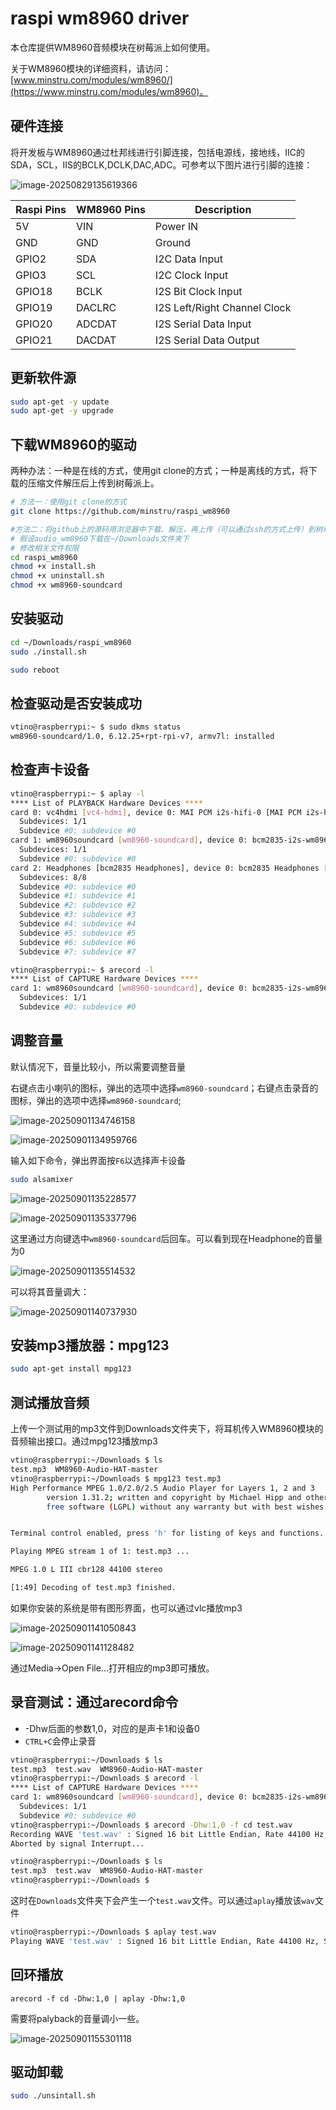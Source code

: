 # raspi wm8960 driver

本仓库提供WM8960音频模块在树莓派上如何使用。

关于WM8960模块的详细资料，请访问：[www.minstru.com/modules/wm8960/](https://www.minstru.com/modules/wm8960)。

## 硬件连接

将开发板与WM8960通过杜邦线进行引脚连接，包括电源线，接地线，IIC的SDA，SCL，IIS的BCLK,DCLK,DAC,ADC。可参考以下图片进行引脚的连接：

![image-20250829135619366](./image/image-20250829135619366.png)

| Raspi Pins | WM8960 Pins | Description                  |
| ---------- | ----------- | ---------------------------- |
| 5V         | VIN         | Power IN                     |
| GND        | GND         | Ground                       |
| GPIO2      | SDA         | I2C Data Input               |
| GPIO3      | SCL         | I2C Clock Input              |
| GPIO18     | BCLK        | I2S Bit Clock Input          |
| GPIO19     | DACLRC      | I2S Left/Right Channel Clock |
| GPIO20     | ADCDAT      | I2S Serial Data Input        |
| GPIO21     | DACDAT      | I2S Serial Data Output       |

## 更新软件源

```bash
sudo apt-get -y update
sudo apt-get -y upgrade
```

## 下载WM8960的驱动

两种办法：一种是在线的方式，使用git clone的方式；一种是离线的方式，将下载的压缩文件解压后上传到树莓派上。

```bash
# 方法一：使用git clone的方式
git clone https://github.com/minstru/raspi_wm8960

#方法二：将github上的源码用浏览器中下载、解压，再上传（可以通过ssh的方式上传）到树莓派上
# 假设audio_wm8960下载在~/Downloads文件夹下
# 修改相关文件权限
cd raspi_wm8960
chmod +x install.sh
chmod +x uninstall.sh
chmod +x wm8960-soundcard
```

## 安装驱动

```bash
cd ~/Downloads/raspi_wm8960
sudo ./install.sh

sudo reboot
```

## 检查驱动是否安装成功

```bash
vtino@raspberrypi:~ $ sudo dkms status
wm8960-soundcard/1.0, 6.12.25+rpt-rpi-v7, armv7l: installed
```

## 检查声卡设备

```bash
vtino@raspberrypi:~ $ aplay -l
**** List of PLAYBACK Hardware Devices ****
card 0: vc4hdmi [vc4-hdmi], device 0: MAI PCM i2s-hifi-0 [MAI PCM i2s-hifi-0]
  Subdevices: 1/1
  Subdevice #0: subdevice #0
card 1: wm8960soundcard [wm8960-soundcard], device 0: bcm2835-i2s-wm8960-hifi wm8960-hifi-0 [bcm2835-i2s-wm8960-hifi wm8960-hifi-0]
  Subdevices: 1/1
  Subdevice #0: subdevice #0
card 2: Headphones [bcm2835 Headphones], device 0: bcm2835 Headphones [bcm2835 Headphones]
  Subdevices: 8/8
  Subdevice #0: subdevice #0
  Subdevice #1: subdevice #1
  Subdevice #2: subdevice #2
  Subdevice #3: subdevice #3
  Subdevice #4: subdevice #4
  Subdevice #5: subdevice #5
  Subdevice #6: subdevice #6
  Subdevice #7: subdevice #7

vtino@raspberrypi:~ $ arecord -l
**** List of CAPTURE Hardware Devices ****
card 1: wm8960soundcard [wm8960-soundcard], device 0: bcm2835-i2s-wm8960-hifi wm8960-hifi-0 [bcm2835-i2s-wm8960-hifi wm8960-hifi-0]
  Subdevices: 1/1
  Subdevice #0: subdevice #0
```

## 调整音量

默认情况下，音量比较小，所以需要调整音量

右键点击小喇叭的图标，弹出的选项中选择`wm8960-soundcard`；右键点击录音的图标，弹出的选项中选择`wm8960-soundcard`;

![image-20250901134746158](./image/image-20250901134746158.png)

![image-20250901134959766](./image/image-20250901134959766.png)

输入如下命令，弹出界面按`F6`以选择声卡设备

```bash
sudo alsamixer
```

![image-20250901135228577](./image/image-20250901135228577.png)

![image-20250901135337796](./image/image-20250901135337796.png)

这里通过方向键选中`wm8960-soundcard`后回车。可以看到现在Headphone的音量为0

![image-20250901135514532](./image/image-20250901135514532.png)

可以将其音量调大：

![image-20250901140737930](./image/image-20250901140737930.png)



## 安装mp3播放器：mpg123

```bash
sudo apt-get install mpg123 
```

## 测试播放音频

上传一个测试用的mp3文件到Downloads文件夹下，将耳机传入WM8960模块的音频输出接口。通过mpg123播放mp3

```bash
vtino@raspberrypi:~/Downloads $ ls
test.mp3  WM8960-Audio-HAT-master
vtino@raspberrypi:~/Downloads $ mpg123 test.mp3
High Performance MPEG 1.0/2.0/2.5 Audio Player for Layers 1, 2 and 3
        version 1.31.2; written and copyright by Michael Hipp and others
        free software (LGPL) without any warranty but with best wishes


Terminal control enabled, press 'h' for listing of keys and functions.

Playing MPEG stream 1 of 1: test.mp3 ...

MPEG 1.0 L III cbr128 44100 stereo

[1:49] Decoding of test.mp3 finished.
```

如果你安装的系统是带有图形界面，也可以通过vlc播放mp3

![image-20250901141050843](./image/image-20250901141050843.png)

![image-20250901141128482](./image/image-20250901141128482.png)

通过Media->Open File...打开相应的mp3即可播放。

## 录音测试：通过arecord命令

- -Dhw后面的参数1,0，对应的是声卡1和设备0
- `CTRL+C`会停止录音

```bash
vtino@raspberrypi:~/Downloads $ ls
test.mp3  test.wav  WM8960-Audio-HAT-master
vtino@raspberrypi:~/Downloads $ arecord -l
**** List of CAPTURE Hardware Devices ****
card 1: wm8960soundcard [wm8960-soundcard], device 0: bcm2835-i2s-wm8960-hifi wm8960-hifi-0 [bcm2835-i2s-wm8960-hifi wm8960-hifi-0]
  Subdevices: 1/1
  Subdevice #0: subdevice #0
vtino@raspberrypi:~/Downloads $ arecord -Dhw:1,0 -f cd test.wav
Recording WAVE 'test.wav' : Signed 16 bit Little Endian, Rate 44100 Hz, Stereo
Aborted by signal Interrupt...

vtino@raspberrypi:~/Downloads $ ls
test.mp3  test.wav  WM8960-Audio-HAT-master
vtino@raspberrypi:~/Downloads $

```

这时在`Downloads`文件夹下会产生一个`test.wav`文件。可以通过`aplay`播放该`wav`文件

```bash
vtino@raspberrypi:~/Downloads $ aplay test.wav
Playing WAVE 'test.wav' : Signed 16 bit Little Endian, Rate 44100 Hz, Stereo
```

## 回环播放

```
arecord -f cd -Dhw:1,0 | aplay -Dhw:1,0
```

需要将palyback的音量调小一些。

![image-20250901155301118](./image/image-20250901155301118.png)

## 驱动卸载

```bash
sudo ./unsintall.sh
```


